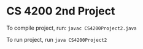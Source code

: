 # CS 4200 2nd Project

To compile project, run: `javac CS4200Project2.java`

To run project, run `java CS4200Project2`
